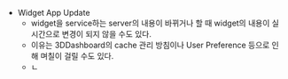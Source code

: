 - Widget App Update
  - widget을 service하는 server의 내용이 바뀌거나 할 때 widget의 내용이 실시간으로 변경이 되지 않을 수도 있다.
  - 이유는 3DDashboard의 cache 관리 방침이나 User Preference 등으로 인해 며칠이 걸릴 수도 있다.
  - ㄴ